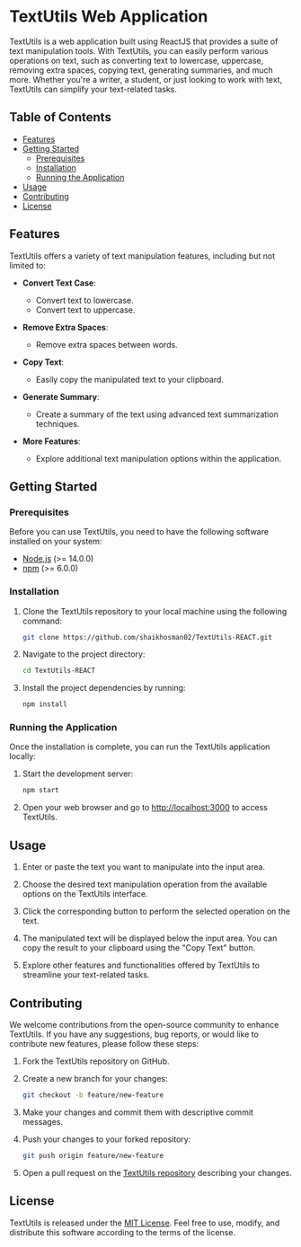 # TextUtils Web Application

TextUtils is a web application built using ReactJS that provides a suite of text manipulation tools. With TextUtils, you can easily perform various operations on text, such as converting text to lowercase, uppercase, removing extra spaces, copying text, generating summaries, and much more. Whether you're a writer, a student, or just looking to work with text, TextUtils can simplify your text-related tasks.

## Table of Contents

- [Features](#features)
- [Getting Started](#getting-started)
  - [Prerequisites](#prerequisites)
  - [Installation](#installation)
  - [Running the Application](#running-the-application)
- [Usage](#usage)
- [Contributing](#contributing)
- [License](#license)

## Features

TextUtils offers a variety of text manipulation features, including but not limited to:

- **Convert Text Case**:
  - Convert text to lowercase.
  - Convert text to uppercase.

- **Remove Extra Spaces**:
  - Remove extra spaces between words.

- **Copy Text**:
  - Easily copy the manipulated text to your clipboard.

- **Generate Summary**:
  - Create a summary of the text using advanced text summarization techniques.

- **More Features**:
  - Explore additional text manipulation options within the application.

## Getting Started

### Prerequisites

Before you can use TextUtils, you need to have the following software installed on your system:

- [Node.js](https://nodejs.org/) (>= 14.0.0)
- [npm](https://www.npmjs.com/) (>= 6.0.0)

### Installation

1. Clone the TextUtils repository to your local machine using the following command:

   ```bash
   git clone https://github.com/shaikhosman02/TextUtils-REACT.git
   ```


2. Navigate to the project directory:

   ```bash
   cd TextUtils-REACT
   ```

3. Install the project dependencies by running:

   ```bash
   npm install
   ```

### Running the Application

Once the installation is complete, you can run the TextUtils application locally:

1. Start the development server:

   ```bash
   npm start
   ```

2. Open your web browser and go to [http://localhost:3000](http://localhost:3000) to access TextUtils.

## Usage

1. Enter or paste the text you want to manipulate into the input area.

2. Choose the desired text manipulation operation from the available options on the TextUtils interface.

3. Click the corresponding button to perform the selected operation on the text.

4. The manipulated text will be displayed below the input area. You can copy the result to your clipboard using the "Copy Text" button.

5. Explore other features and functionalities offered by TextUtils to streamline your text-related tasks.

## Contributing

We welcome contributions from the open-source community to enhance TextUtils. If you have any suggestions, bug reports, or would like to contribute new features, please follow these steps:

1. Fork the TextUtils repository on GitHub.

2. Create a new branch for your changes:

   ```bash
   git checkout -b feature/new-feature
   ```

3. Make your changes and commit them with descriptive commit messages.

4. Push your changes to your forked repository:

   ```bash
   git push origin feature/new-feature
   ```

5. Open a pull request on the [TextUtils repository](https://github.com/your-username/textutils) describing your changes.

## License

TextUtils is released under the [MIT License](LICENSE). Feel free to use, modify, and distribute this software according to the terms of the license.
